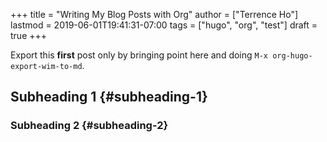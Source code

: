 +++
title = "Writing My Blog Posts with Org"
author = ["Terrence Ho"]
lastmod = 2019-06-01T19:41:31-07:00
tags = ["hugo", "org", "test"]
draft = true
+++

Export this **first** post only by bringing point here and doing `M-x
org-hugo-export-wim-to-md`.


## Subheading 1 {#subheading-1}


### Subheading 2 {#subheading-2}
